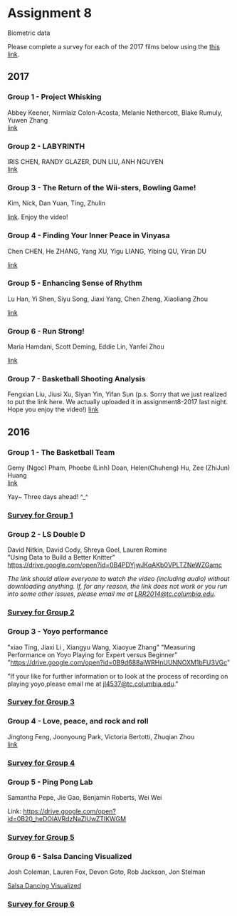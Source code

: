 # Assignment 8
Biometric data

Please complete a survey for each of the 2017 films below using the [this link](https://tccolumbia.qualtrics.com/jfe/form/SV_5jLGaZ0obZQDn8N).

## 2017  

### Group 1 - Project Whisking  
Abbey Keener, Nirmlaiz Colon-Acosta, Melanie Nethercott, Blake Rumuly, Yuwen Zhang  
[link](https://drive.google.com/file/d/1BCJjqDgHzwX8acL-3SD36yvvnkxSQyOR/view)

### Group 2 - LABYRINTH  
IRIS CHEN, RANDY GLAZER, DUN LIU, ANH NGUYEN  
[link](https://youtu.be/-LVftmclCIo)

### Group 3 - The Return of the Wii-sters, Bowling Game!
Kim, Nick, Dan Yuan, Ting, Zhulin

[link](https://www.youtube.com/watch?v=1-ntgDLFnek&feature=youtu.be). Enjoy the video!

### Group 4 - Finding Your Inner Peace in Vinyasa
Chen CHEN, He ZHANG, Yang XU, Yigu LIANG, Yibing QU, Yiran DU

[link](https://youtu.be/N3zBloGLJw4)

### Group 5 - Enhancing Sense of Rhythm
Lu Han, Yi Shen, Siyu Song, Jiaxi Yang, Chen Zheng, Xiaoliang Zhou

[link](https://drive.google.com/a/tc.columbia.edu/file/d/1mbsvDrk7DPA-PhozMEXPxKF5NWWrB820/view?usp=sharing)

### Group 6 - Run Strong!
Maria Hamdani, Scott Deming, Eddie Lin, Yanfei Zhou

[link](https://drive.google.com/open?id=1XxtGKTufZvxNd74J8_h0bcHqNJBcoUH8)

### Group 7 - Basketball Shooting Analysis
Fengxian Liu, Jiusi Xu, Siyan Yin, Yifan Sun
(p.s. Sorry that we just realized to put the link here. We actually uploaded it in assignment8-2017 last night. Hope you enjoy the video!)
[link](https://www.youtube.com/watch?v=Mmvq7aMtLAk&feature=youtu.be)

## 2016  

### Group 1 - The Basketball Team  
Gemy (Ngoc) Pham, Phoebe (Linh) Doan, Helen(Chuheng) Hu, Zee (ZhiJun) Huang  
[link](https://youtu.be/OZaK33MIOYk)

Yay~ Three days ahead! ^_^

### [Survey for Group 1](https://tccolumbia.qualtrics.com/SE/?SID=SV_9AyZEpbpxumVjQ9)

### Group 2 - LS Double D
David Nitkin, David Cody, Shreya Goel, Lauren Romine  
"Using Data to Build a Better Knitter"  
https://drive.google.com/open?id=0B4PDYjwJKqAKb0VPLTZNeWZGamc  

*The link should allow everyone to watch the video (including audio) without downloading anything.
If, for any reason, the link does not work or you run into some other issues, please email me at
LRR2014@tc.columbia.edu.*

### [Survey for Group 2](https://tccolumbia.qualtrics.com/SE/?SID=SV_cMcWNz2EW1gFPYp)

### Group 3 - Yoyo performance
"xiao Ting, Jiaxi Li , Xiangyu Wang, Xiaoyue Zhang"
"Measuring Performance on Yoyo Playing for Expert versus Beginner"
"https://drive.google.com/open?id=0B9d688aiWRHnUUNNOXM1bFU3VGc"
  
"If your like for further information or to look at the process of recording on playing yoyo,please email me at jl4537@tc.columbia.edu." 

### [Survey for Group 3](https://tccolumbia.qualtrics.com/SE/?SID=SV_cvTMGa3JJjmJurH)

### Group 4 - Love, peace, and rock and roll

Jingtong Feng, Joonyoung Park, Victoria Bertotti, Zhuqian Zhou  
[link](https://drive.google.com/open?id=0B4B036Fmhu-GN3pTLVJkaWxOb0U)

### [Survey for Group 4](https://tccolumbia.qualtrics.com/SE/?SID=SV_bBACp5QhCL3hnP7)

### Group 5 - Ping Pong Lab
Samantha Pepe, Jie Gao, Benjamin Roberts, Wei Wei

Link: https://drive.google.com/open?id=0B20_heDOlAVRdzNaZlUwZTlKWGM

### [Survey for Group 5](https://tccolumbia.qualtrics.com/SE/?SID=SV_415TNFVH9MPTHvv)

### Group 6 - Salsa Dancing Visualized
Josh Coleman, Lauren Fox, Devon Goto, Rob Jackson, Jon Stelman

[Salsa Dancing Visualized](https://drive.google.com/open?id=0B6yI8UTxTiqabF85QjlGRVUwTzg)

### [Survey for Group 6](https://tccolumbia.qualtrics.com/SE/?SID=SV_2fYr1MpDW76ykAd)


